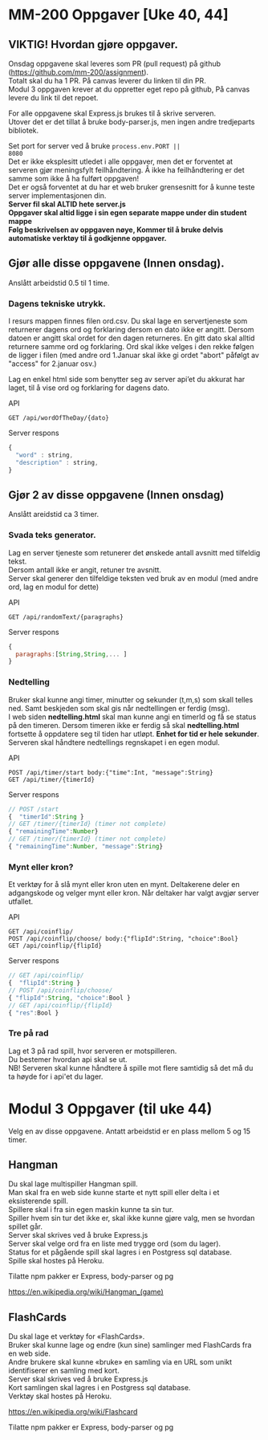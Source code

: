 # MM-200 Oppgaver [Uke 40, 44]

## VIKTIG! Hvordan gjøre oppgaver.
Onsdag oppgavene skal leveres som PR (pull request) på github (https://github.com/mm-200/assignment).   
Totalt skal du ha 1 PR. På canvas leverer du linken til din PR.   
Modul 3 oppgaven krever at du oppretter eget repo på github, På canvas levere du link til det repoet. 

For alle oppgavene skal Express.js brukes til å skrive serveren.   
Utover det er det tillat å bruke body-parser.js, men ingen andre tredjeparts bibliotek.  

Set port for server ved å bruke <code>process.env.PORT || 8080</code>   
Det er ikke eksplesitt utledet i alle oppgaver, men det er forventet at serveren gjør meningsfylt feilhåndtering.
Å ikke ha feilhåndtering er det samme som ikke å ha fulført oppgaven!   
Det er også forventet at du har et web bruker grensesnitt for å kunne teste server implementasjonen din.    
**Server fil skal ALTID hete server.js**    
**Oppgaver skal altid ligge i sin egen separate mappe under din student mappe**   
**Følg beskrivelsen av oppgaven nøye, Kommer til å bruke delvis automatiske verktøy til å godkjenne oppgaver.**

## Gjør alle disse oppgavene (Innen onsdag).

Anslått arbeidstid 0.5 til 1 time. 

### Dagens tekniske utrykk.  

I resurs mappen finnes filen ord.csv. Du skal lage en servertjeneste som returnerer dagens ord og forklaring dersom en dato ikke er angitt. Dersom datoen er angitt skal ordet for den dagen returneres. En gitt dato skal alltid returnere samme ord og forklaring. Ord skal ikke velges i den rekke følgen de ligger i filen (med andre ord 1.Januar skal ikke gi ordet "abort" påfølgt av "access" for 2.januar osv.)

Lag en enkel html side som benytter seg av server api’et du akkurat har laget, til å vise ord og forklaring for dagens dato. 

API
```http
GET /api/wordOfTheDay/{dato} 
```
Server respons
```javascript
{
  "word" : string,
  "description" : string,
}
```

## Gjør 2 av disse oppgavene (Innen onsdag)

Anslått areidstid ca 3 timer.

### Svada teks generator.  

Lag en server tjeneste som retunerer det ønskede antall avsnitt med tilfeldig tekst.   
Dersom antall ikke er angit, retuner tre avsnitt.   
Server skal generer den tilfeldige teksten ved bruk av en modul (med andre ord, lag en modul for dette)  

API
```http
GET /api/randomText/{paragraphs}
```
Server respons
```javascript
{
  paragraphs:[String,String,... ]
}
```

### Nedtelling  
Bruker skal kunne angi timer, minutter og sekunder (t,m,s) som skall telles ned. Samt beskjeden som skal gis når nedtellingen er ferdig (msg).   
I web siden **nedtelling.html** skal man kunne angi en timerId og få se status på den timeren. Dersom timeren ikke er ferdig så skal **nedtelling.html** fortsette å oppdatere seg til tiden har utløpt. **Enhet for tid er hele sekunder**. Serveren skal håndtere nedtellings regnskapet i en egen modul. 

API
```http
POST /api/timer/start body:{"time":Int, "message":String}
GET /api/timer/{timerId}

```
Server respons
```javascript
// POST /start
{  "timerId":String }
// GET /timer/{timerId} (timer not complete)
{ "remainingTime":Number}
// GET /timer/{timerId} (timer not complete)
{ "remainingTime":Number, "message":String}
```

### Mynt eller kron?   
Et verktøy for å slå mynt eller kron uten en mynt. Deltakerene deler en adgangskode og velger mynt eller kron. 
Når deltaker har valgt avgjør server utfallet.

API
```http
GET /api/coinflip/ 
POST /api/coinflip/choose/ body:{"flipId":String, "choice":Bool}
GET /api/coinflip/{flipId}
```

Server respons
```javascript
// GET /api/coinflip/ 
{  "flipId":String }
// POST /api/coinflip/choose/
{ "flipId":String, "choice":Bool }
// GET /api/coinflip/{flipId}
{ "res":Bool }
```

### Tre på rad
Lag et 3 på rad spill, hvor serveren er motspilleren.   
Du bestemer hvordan api skal se ut.   
NB! Serveren skal kunne håndtere å spille mot flere samtidig så det må du ta høyde for i api'et du lager.

# Modul 3 Oppgaver (til uke 44)

Velg en av disse oppgavene. Antatt arbeidstid er en plass mellom 5 og 15 timer. 

## Hangman

Du skal lage multispiller Hangman spill.   
Man skal fra en web side kunne starte et nytt spill eller delta i et eksisterende spill.   
Spillere skal i fra sin egen maskin kunne ta sin tur.   
Spiller hvem sin tur det ikke er, skal ikke kunne gjøre valg, men se hvordan spillet går.    
Server skal skrives ved å bruke Express.js   
Server skal velge ord fra en liste med trygge ord (som du lager).   
Status for et pågående spill skal lagres i en Postgress sql database.   
Spille skal hostes på Heroku.   
   
Tilatte npm pakker er Express, body-parser og pg
   
https://en.wikipedia.org/wiki/Hangman_(game) 

## FlashCards

Du skal lage et verktøy for «FlashCards».   
Bruker skal kunne lage og endre (kun sine) samlinger med FlashCards fra en web side.    
Andre brukere skal kunne «bruke» en samling via en URL som unikt identifiserer en samling med kort.    
Server skal skrives ved å bruke Express.js   
Kort samlingen skal lagres i en Postgress sql database.   
Verktøy skal hostes på Heroku.   
   
https://en.wikipedia.org/wiki/Flashcard   
   
Tilatte npm pakker er Express, body-parser og pg

